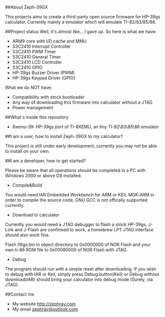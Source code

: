 ##About Zeph-39GX

This projects aims to create a third-party open source firmware for HP-39gs calculator. Currently mainly a emulator which will emulate TI-82/83/85/86.

##Project status
Well, it's almost like... I gave up. So here is what we have:
* ARM9 core with I/D cache and MMU
* S3C2410 Interrupt Controller
* S3C2410 PWM Timer
* S3C2410 General Timer
* S3C2410 LCD Controller
* S3C2410 GPIO
* HP-39gs Buzzer Driver (PWM)
* HP-39gs Keypad Driver (GPIO)

What we do NOT have:
* Compatibility with stock bootloader
* Any way of downloading this firmware into calculator without a JTAG
* Power management

##What's inside this repository

* 8xemu-39: HP-39gs port of TI-8XEMU, an tiny TI-82\83\85\86 emulator

##I am a user, how to install Zeph-39GX to my calculator?

This project is still under early development, currently you may not be able to install on your own.

##I am a developer, how to get started?

Please be aware that all operations should be completed in a PC with Windows 2000 or above OS installed.

* Compile&Build

You would need IAR Embedded Workbench for ARM or KEIL MDK-ARM in order to compile the source code, GNU GCC is not offically supported currently.

* Download to calculator

Currently you would need a JTAG debugger to flash a stock HP-39gs, J-Link and J-Flash are confirmed to work, a homebrew LPT JTAG interface should also work fine.

Flash 39gs.bin in object directory to 0x0000000 of NOR Flash and your own ti-86 ROM file to 0x00080000 of NOR Flash with JTAG.

* Debug

The program should run with a simple reset after downloading. If you wish to debug with IAR or Keil, simply press Debug button(Keil) or Debug without download(IAR) should bring your calculator into debug mode (Surely, via JTAG).

##Contact me

* My website http://zephray.com
* My email zephray@outlook.com